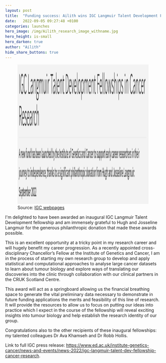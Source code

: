 ```yaml
---
layout: post
title:  "Funding success: Ailith wins IGC Langmuir Talent Development Fellowship in Cancer Research"
date:   2022-09-05 09:27:48 +0100
categories: launches
hero_image: /img/Ailith_research_image_withname.jpg
hero_height: is-small
hero_darken: true
author: "Ailith"
hide_share_buttons: true
---
```

<p align="center">
  <figure>
  <img width="900" height="450" src="/img/IGCLangmuir.png">
  <figcaption>Source: <a href="https://www.ed.ac.uk/institute-genetics-cancer/news-and-events/news-2022/igc-langmuir-talent-dev-fellowship-cancer-research">IGC webpages</a></figcaption>
  </figure>
</p>

I'm delighted to have been awarded an inaugural IGC Langmuir Talent Development fellowship and am immensely grateful to Hugh and Josseline Langmuir for the generous philanthropic donation that made these awards possible. 

This is an excellent opportunity at a tricky point in my research career and will hugely benefit my career progression. As a recently appointed cross-disciplinary Chancellor’s Fellow at the Institute of Genetics and Cancer, I am in the process of starting my own research group to develop and apply statistical and computational approaches to analyse large cancer datasets to learn about tumour biology and explore ways of translating our discoveries into the clinic through collaboration with our clinical partners in the CRUK Scotland Centre.

This award will act as a springboard allowing us the financial breathing space to generate the vital preliminary data necessary to demonstrate in future funding applications the merits and feasibility of this line of research. It will provide the resources to allow us to focus on putting our ideas into practice which I expect in the course of the fellowship will reveal exciting insights into tumour biology and help establish the research identity of our group.

Congratulations also to the other recipients of these inaugural fellowships: my talented colleagues Dr Ava Khamseh and Dr Robb Hollis. 

Link to full IGC press release: <a href= "https://www.ed.ac.uk/institute-genetics-cancer/news-and-events/news-2022/igc-langmuir-talent-dev-fellowship-cancer-research">https://www.ed.ac.uk/institute-genetics-cancer/news-and-events/news-2022/igc-langmuir-talent-dev-fellowship-cancer-research</a>.










